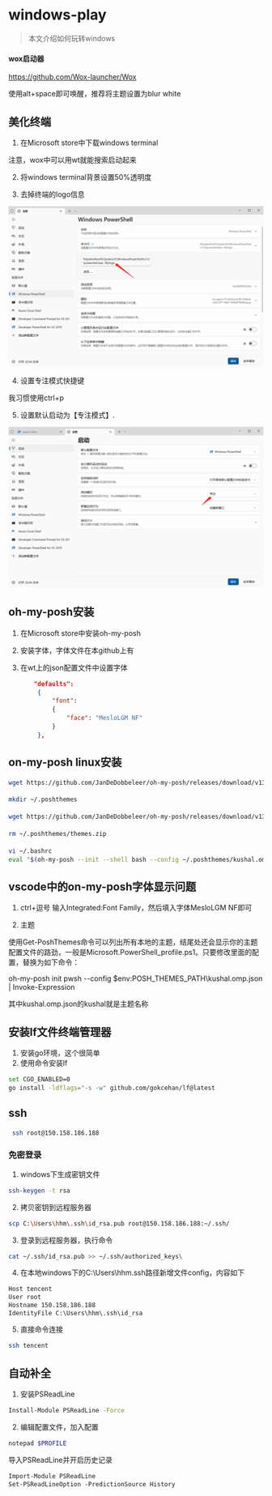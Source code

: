 # windows-play
> 本文介绍如何玩转windows

#### wox启动器
https://github.com/Wox-launcher/Wox

使用alt+space即可唤醒，推荐将主题设置为blur white

## 美化终端
1. 在Microsoft store中下载windows terminal

注意，wox中可以用wt就能搜索启动起来



2. 将windows terminal背景设置50%透明度



3. 去掉终端的logo信息

![](./nologo.png)

4. 设置专注模式快捷键

我习惯使用ctrl+p

5. 设置默认启动为【专注模式】.


![](./专注.png)


## oh-my-posh安装
1. 在Microsoft store中安装oh-my-posh

2. 安装字体，字体文件在本github上有


3. 在wt上的json配置文件中设置字体
```json
       "defaults": 
        {
            "font": 
            {
                "face": "MesloLGM NF"
            }
        },
```

## on-my-posh linux安装

```sh
wget https://github.com/JanDeDobbeleer/oh-my-posh/releases/download/v13.5.0/posh-linux-amd64 -O /usr/local/bin/oh-my-posh

mkdir ~/.poshthemes

wget https://github.com/JanDeDobbeleer/oh-my-posh/releases/download/v13.5.0/themes.zip -O ~/.poshthemes/themes.zip

rm ~/.poshthemes/themes.zip

vi ~/.bashrc 
eval "$(oh-my-posh --init --shell bash --config ~/.poshthemes/kushal.omp.json)"
```


## vscode中的on-my-posh字体显示问题
1. ctrl+逗号 输入Integrated:Font Family，然后填入字体MesloLGM NF即可




4. 主题

使用Get-PoshThemes命令可以列出所有本地的主题，结尾处还会显示你的主题配置文件的路劲，一般是Microsoft.PowerShell_profile.ps1。只要修改里面的配置，替换为如下命令：

oh-my-posh init pwsh --config $env:POSH_THEMES_PATH\kushal.omp.json | Invoke-Expression

其中kushal.omp.json的kushal就是主题名称




## 安装lf文件终端管理器

1. 安装go环境，这个很简单
2. 使用命令安装lf
```sh
set CGO_ENABLED=0
go install -ldflags="-s -w" github.com/gokcehan/lf@latest
```


## ssh
```sh
 ssh root@150.158.186.188
```
### 免密登录
1. windows下生成密钥文件
```sh
ssh-keygen -t rsa
```

2. 拷贝密钥到远程服务器
```sh
scp C:\Users\hhm\.ssh\id_rsa.pub root@150.158.186.188:~/.ssh/
```

3. 登录到远程服务器，执行命令
```sh
cat ~/.ssh/id_rsa.pub >> ~/.ssh/authorized_keys\
```

4. 在本地windows下的C:\Users\hhm\.ssh路径新增文件config，内容如下
```
Host tencent
User root
Hostname 150.158.186.188
IdentityFile C:\Users\hhm\.ssh\id_rsa
```

5. 直接命令连接
```sh
ssh tencent
```



## 自动补全

1. 安装PSReadLine
```sh
Install-Module PSReadLine -Force
```

2. 编辑配置文件，加入配置
```sh
notepad $PROFILE
```

导入PSReadLine并开启历史记录

```
Import-Module PSReadLine
Set-PSReadLineOption -PredictionSource History
```


